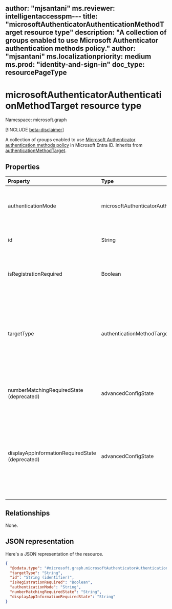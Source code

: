 author: "mjsantani"
ms.reviewer: intelligentaccesspm---
title: "microsoftAuthenticatorAuthenticationMethodTarget resource type"
description: "A collection of groups enabled to use Microsoft Authenticator authentication methods policy."
author: "mjsantani"
ms.localizationpriority: medium
ms.prod: "identity-and-sign-in"
doc_type: resourcePageType
---

# microsoftAuthenticatorAuthenticationMethodTarget resource type
Namespace: microsoft.graph

[!INCLUDE [beta-disclaimer](../../includes/beta-disclaimer.md)]

A collection of groups enabled to use [Microsoft Authenticator authentication methods policy](../resources/microsoftAuthenticatorAuthenticationMethodConfiguration.md) in Microsoft Entra ID.  Inherits from [authenticationMethodTarget](authenticationMethodTarget.md).

## Properties
|Property|Type|Description|
|:---|:---|:---|
|authenticationMode|microsoftAuthenticatorAuthenticationMode|Determines which types of notifications can be used for sign-in. The possible values are: `deviceBasedPush` (passwordless only), `push`, and `any`.|
|id|String|Object identifier of a Microsoft Entra user or group. Inherited from [authenticationMethodTarget](authenticationmethodtarget.md).|
|isRegistrationRequired|Boolean|Determines whether the user is enforced to register the authentication method. Inherited from [authenticationMethodTarget](authenticationmethodtarget.md). **Not supported**. |
|targetType|authenticationMethodTargetType| Possible values are: `group`, and `unknownFutureValue`. From December 2022, targeting individual users using `user` is no longer recommended. Existing targets remain but we recommend moving the individual users to a targeted group. Inherited from [authenticationMethodTarget](authenticationMethodTarget.md).|
|numberMatchingRequiredState (deprecated)|advancedConfigState|Requires number matching for MFA notifications. Value is ignored for phone sign-in notifications. Possible values are: `enabled`, `disabled`, `default`.|
|displayAppInformationRequiredState (deprecated)|advancedConfigState|Determines whether the user is shown more context in their Authenticator app notification. In the body of the Authenticator notification, the user is shown the app they're signing into along with the location that the authentication request originated from. Possible values are: `enabled`, `disabled`, `default`.|

## Relationships
None.

## JSON representation
Here's a JSON representation of the resource.
<!-- {
  "blockType": "resource",
  "keyProperty": "id",
  "@odata.type": "microsoft.graph.microsoftAuthenticatorAuthenticationMethodTarget",
  "baseType": "microsoft.graph.authenticationMethodTarget",
  "openType": false
}
-->
``` json
{
  "@odata.type": "#microsoft.graph.microsoftAuthenticatorAuthenticationMethodTarget",
  "targetType": "String",
  "id": "String (identifier)",
  "isRegistrationRequired": "Boolean",
  "authenticationMode": "String",
  "numberMatchingRequiredState": "String",
  "displayAppInformationRequiredState": "String"
}

```
